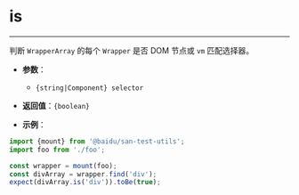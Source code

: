 # is
---

判断 `WrapperArray` 的每个 `Wrapper` 是否 DOM 节点或 `vm` 匹配选择器。

* **参数**：

    - `{string|Component} selector`

* **返回值**：`{boolean}`

* **示例**：

```js
import {mount} from '@baidu/san-test-utils';
import foo from './foo';

const wrapper = mount(foo);
const divArray = wrapper.find('div');
expect(divArray.is('div')).toBe(true);
```

